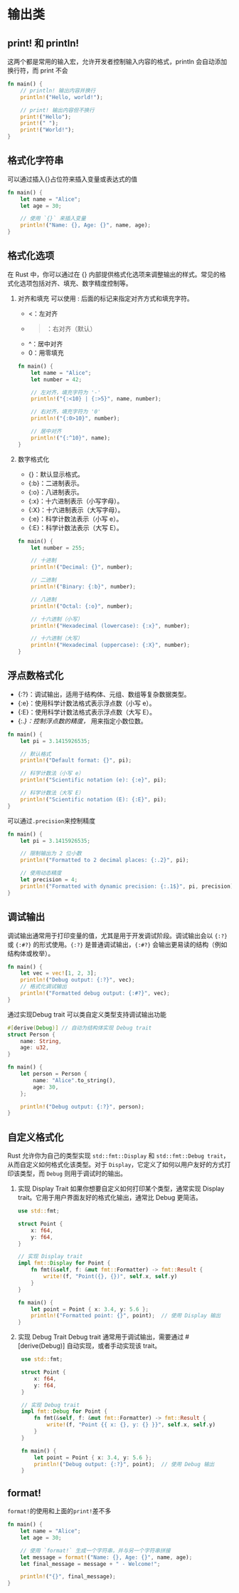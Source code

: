 # 输出类

## print! 和 println!

这两个都是常用的输入宏，允许开发者控制输入内容的格式，println 会自动添加换行符，而 print 不会

```rust
fn main() {
    // println! 输出内容并换行
    println!("Hello, world!");

    // print! 输出内容但不换行
    print!("Hello");
    print!(" ");
    print!("World!");
}

```

## 格式化字符串

可以通过插入{}占位符来插入变量或表达式的值

```rust
fn main() {
    let name = "Alice";
    let age = 30;

    // 使用 `{}` 来插入变量
    println!("Name: {}, Age: {}", name, age);
}

```

## 格式化选项

在 Rust 中，你可以通过在 {} 内部提供格式化选项来调整输出的样式。常见的格式化选项包括对齐、填充、数字精度控制等。

1.  对齐和填充
    可以使用 : 后面的标记来指定对齐方式和填充字符。

    - <：左对齐
    - > ：右对齐（默认）
    - ^：居中对齐
    - 0：用零填充

    ```rust
    fn main() {
        let name = "Alice";
        let number = 42;

        // 左对齐，填充字符为 '-'
        println!("{:<10} | {:>5}", name, number);

        // 右对齐，填充字符为 '0'
        println!("{:0>10}", number);

        // 居中对齐
        println!("{:^10}", name);
    }

    ```

2.  数字格式化

    - {}：默认显示格式。
    - {:b}：二进制表示。
    - {:o}：八进制表示。
    - {:x}：十六进制表示（小写字母）。
    - {:X}：十六进制表示（大写字母）。
    - {:e}：科学计数法表示（小写 e）。
    - {:E}：科学计数法表示（大写 E）。

    ```rust
    fn main() {
        let number = 255;

        // 十进制
        println!("Decimal: {}", number);

        // 二进制
        println!("Binary: {:b}", number);

        // 八进制
        println!("Octal: {:o}", number);

        // 十六进制（小写）
        println!("Hexadecimal (lowercase): {:x}", number);

        // 十六进制（大写）
        println!("Hexadecimal (uppercase): {:X}", number);
    }

    ```

## 浮点数格式化

- {:?}：调试输出，适用于结构体、元组、数组等复杂数据类型。
- {:e}：使用科学计数法格式表示浮点数（小写 e）。
- {:E}：使用科学计数法格式表示浮点数（大写 E）。
- {:._}：控制浮点数的精度，_ 用来指定小数位数。

```rust
fn main() {
    let pi = 3.1415926535;

    // 默认格式
    println!("Default format: {}", pi);

    // 科学计数法（小写 e）
    println!("Scientific notation (e): {:e}", pi);

    // 科学计数法（大写 E）
    println!("Scientific notation (E): {:E}", pi);
}

```

可以通过`.precision`来控制精度

```rust
fn main() {
    let pi = 3.1415926535;

    // 限制输出为 2 位小数
    println!("Formatted to 2 decimal places: {:.2}", pi);

    // 使用动态精度
    let precision = 4;
    println!("Formatted with dynamic precision: {:.1$}", pi, precision);
}

```

## 调试输出

调试输出通常用于打印变量的值，尤其是用于开发调试阶段。调试输出会以 `{:?}` 或 `{:#?}` 的形式使用。`{:?}` 是普通调试输出，`{:#?}` 会输出更易读的结构（例如结构体或枚举）。

```rust
fn main() {
    let vec = vec![1, 2, 3];
    println!("Debug output: {:?}", vec);
    // 格式化调试输出
    println!("Formatted debug output: {:#?}", vec);
}

```

通过实现Debug trait 可以类自定义类型支持调试输出功能

```rust
#[derive(Debug)] // 自动为结构体实现 Debug trait
struct Person {
    name: String,
    age: u32,
}

fn main() {
    let person = Person {
        name: "Alice".to_string(),
        age: 30,
    };

    println!("Debug output: {:?}", person);
}

```

## 自定义格式化

Rust 允许你为自己的类型实现 `std::fmt::Display` 和 `std::fmt::Debug trait`，从而自定义如何格式化该类型。对于 `Display`，它定义了如何以用户友好的方式打印该类型，而 `Debug` 则用于调试时的输出。

1. 实现 Display Trait
   如果你想要自定义如何打印某个类型，通常实现 Display trait。它用于用户界面友好的格式化输出，通常比 Debug 更简洁。

   ```rust
   use std::fmt;

   struct Point {
       x: f64,
       y: f64,
   }

   // 实现 Display trait
   impl fmt::Display for Point {
       fn fmt(&self, f: &mut fmt::Formatter) -> fmt::Result {
           write!(f, "Point({}, {})", self.x, self.y)
       }
   }

   fn main() {
       let point = Point { x: 3.4, y: 5.6 };
       println!("Formatted point: {}", point);  // 使用 Display 输出
   }

   ```

2. 实现 Debug Trait
   Debug trait 通常用于调试输出，需要通过 #[derive(Debug)] 自动实现，或者手动实现该 trait。

   ```rust
    use std::fmt;

    struct Point {
        x: f64,
        y: f64,
    }

    // 实现 Debug trait
    impl fmt::Debug for Point {
        fn fmt(&self, f: &mut fmt::Formatter) -> fmt::Result {
            write!(f, "Point {{ x: {}, y: {} }}", self.x, self.y)
        }
    }

    fn main() {
        let point = Point { x: 3.4, y: 5.6 };
        println!("Debug output: {:?}", point);  // 使用 Debug 输出
    }

   ```

## format!

`format!`的使用和上面的`print!`差不多

```rust
fn main() {
    let name = "Alice";
    let age = 30;

    // 使用 `format!` 生成一个字符串，并与另一个字符串拼接
    let message = format!("Name: {}, Age: {}", name, age);
    let final_message = message + " - Welcome!";

    println!("{}", final_message);
}

```
